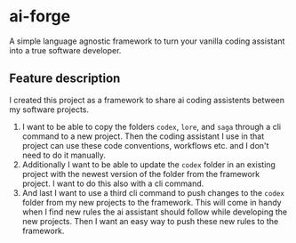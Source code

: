 # ai-forge
A simple language agnostic framework to turn your vanilla coding assistant into a true software developer.


## Feature description

I created this project as a framework to share ai coding assistents between my software projects. 

1. I want to be able to copy the folders `codex`, `lore`, and `saga` through a cli command to a new project. Then the coding assistant I use in that project can use these code conventions, workflows etc. and I don't need to do it manually. 
2. Additionally I want to be able to update the `codex` folder in an existing project with the newest version of the folder from the framework project. I want to do this also with a cli command. 
3. And last I want to use a third cli command to push changes to the `codex` folder from my new projects to the framework. This will come in handy when I find new rules the ai assistant should follow while developing the new projects. Then I want an easy way to push these new rules to the framework. 


